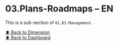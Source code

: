 # 03.Plans-Roadmaps – EN

This is a sub-section of `01.D1-Management`.

[⬆ Back to Dimension](../)  
[⬆ Back to Dashboard](../../)
